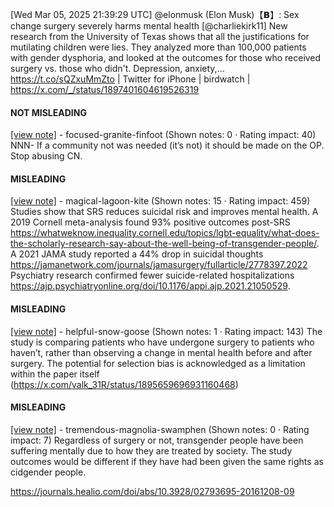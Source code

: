 [Wed Mar 05, 2025 21:39:29 UTC] @elonmusk (Elon Musk)【𝗕】: Sex change surgery severely harms mental health [@charliekirk11] New research from the University of Texas shows that all the justifications for mutilating children were lies. They analyzed more than 100,000 patients with gender dysphoria, and looked at the outcomes for those who received surgery vs. those who didn't. Depression, anxiety,… https://t.co/sQZxuMmZto | Twitter for iPhone | birdwatch | https://x.com/_/status/1897401604619526319

#### NOT MISLEADING

[[view note]](https://x.com/i/birdwatch/n/1897408709573111836) - focused-granite-finfoot (Shown notes: 0 · Rating impact: 40)
NNN- If a community not was needed (it’s not) it should be made on the OP. Stop abusing CN.

#### MISLEADING

[[view note]](https://x.com/i/birdwatch/n/1897410283855077793) - magical-lagoon-kite (Shown notes: 15 · Rating impact: 459)
Studies show that SRS reduces suicidal risk and improves mental health. A 2019 Cornell meta-analysis found 93% positive outcomes post-SRS https://whatweknow.inequality.cornell.edu/topics/lgbt-equality/what-does-the-scholarly-research-say-about-the-well-being-of-transgender-people/. A 2021 JAMA study reported a 44% drop in suicidal thoughts https://jamanetwork.com/journals/jamasurgery/fullarticle/2778397.2022 Psychiatry research confirmed fewer suicide-related hospitalizations https://ajp.psychiatryonline.org/doi/10.1176/appi.ajp.2021.21050529.


#### MISLEADING

[[view note]](https://x.com/i/birdwatch/n/1897407285099368612) - helpful-snow-goose (Shown notes: 1 · Rating impact: 143)
The study is comparing patients who have undergone surgery to patients who haven’t, rather than observing a change in mental health before and after surgery.
The potential for selection bias is acknowledged as a limitation within the paper itself (https://x.com/valk_31R/status/1895659696931160468)

#### MISLEADING

[[view note]](https://x.com/i/birdwatch/n/1897406217871348115) - tremendous-magnolia-swamphen (Shown notes: 0 · Rating impact: 7)
Regardless of surgery or not, transgender people have been suffering mentally due to how they are treated by society. The study outcomes would be different if they have had been given the same rights as cidgender people.

https://journals.healio.com/doi/abs/10.3928/02793695-20161208-09
